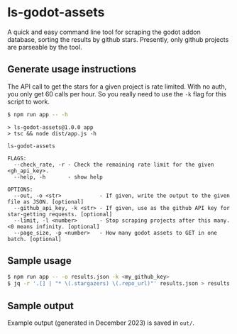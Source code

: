 # ls-godot-assets

A quick and easy command line tool for scraping the godot addon database,
sorting the results by github stars. Presently, only github projects are parseable by the tool.

## Generate usage instructions

The API call to get the stars for a given project is rate limited. With no auth, you only get 60 calls per hour.
So you really need to use the `-k` flag for this script to work.

```bash
$ npm run app -- -h
```

```
> ls-godot-assets@1.0.0 app
> tsc && node dist/app.js -h

ls-godot-assets

FLAGS:
  --check_rate, -r - Check the remaining rate limit for the given <gh_api_key>.
  --help, -h       - show help

OPTIONS:
  --out, -o <str>            - If given, write the output to the given file as JSON. [optional]
  --github_api_key, -k <str> - If given, use as the github API key for star-getting requests. [optional]
  --limit, -l <number>       - Stop scraping projects after this many. <0 means infinity. [optional]
  --page_size, -p <number>   - How many godot assets to GET in one batch. [optional]
```

## Sample usage

```bash
$ npm run app -- -o results.json -k <my_github_key>
$ jq -r '.[] | "* \(.stargazers) \(.repo_url)"' results.json > results.md
```

## Sample output
Example output (generated in December 2023) is saved in `out/`.